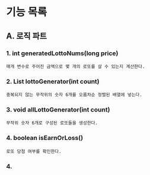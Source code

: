 # 기능 목록

## A. 로직 파트

### 1. int generatedLottoNums(long price)

``매개 변수로 주어진 금액으로 몇 개의 로또를 살 수 있는지 계산한다.``

### 2. List<Integer> lottoGenerator(int count)

``중복되지 않는 무작위의 숫자 6개를 오름차순 정렬된 배열에 넣는다.``

### 3. void allLottoGenerator(int count)

``무작위 숫자 6개로 구성된 로또들을 생성한다.``

### 4. boolean isEarnOrLoss()

``로또 당첨 여부를 확인한다.``

### 4. 